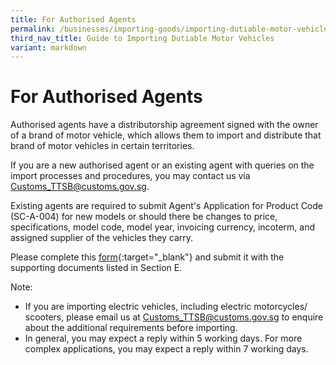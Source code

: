 ```yaml
---
title: For Authorised Agents
permalink: /businesses/importing-goods/importing-dutiable-motor-vehicles/guide-to-importing-dutiable-motor-vehicles/authorised-agents/
third_nav_title: Guide to Importing Dutiable Motor Vehicles
variant: markdown
---
```

# For Authorised Agents

Authorised agents have a distributorship agreement signed with the owner of a brand of motor vehicle, which allows them to import and distribute that brand of motor vehicles in certain territories.

If you are a new authorised agent or an existing agent with queries on the import processes and procedures, you may contact us via [Customs_TTSB@customs.gov.sg](mailto:Customs_TTSB@customs.gov.sg).

Existing agents are required to submit Agent's Application for Product Code (SC-A-004) for new models or should there be changes to price, specifications, model code, model year, invoicing currency, incoterm, and assigned supplier of the vehicles they carry.

Please complete this  [form](https://go.gov.sg/agent-pc){:target="_blank"} and submit it with the supporting documents listed in Section E.

Note: 
* If you are importing electric vehicles, including electric motorcycles/ scooters, please email us at Customs_TTSB@customs.gov.sg to enquire about the additional requirements before importing.
* In general, you may expect a reply within 5 working days. For more complex applications, you may expect a reply within 7 working days.
